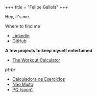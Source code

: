 +++
title = "Felipe Gallois"
+++


Hey, it's me.

Where to find me
- [LinkedIn](https://www.linkedin.com/in/felipegallois/)
- [GitHub](https://github.com/gallois)

**A few projects to keep myself entertained**
- [The Workout Calculator](https://theworkoutcalculator.com/)

*pt-br*
- [Calculadora de Exercícios](https://www.calculadoradeexercicios.com.br/)
- [Não Muito](https://naomuito.gallois.com.br/)
- [PQ (soon)](https://pq.gallois.com.br)

